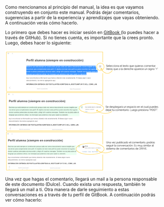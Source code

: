 Como mencionamos al principio del manual, la idea es que vayamos construyendo en conjunto este manual. Podrás dejar comentarios, sugerencias a partir de la experiencia y aprendizajes que vayas obteniendo. A continuación verás cómo hacerlo.

Lo primero que debes hacer es iniciar sesión en [GitBook ](https://www.gitbook.com/)\(lo puedes hacer a través de GitHub\). Si no tienes cuenta, es importante que la crees pronto. Luego, debes hacer lo siguiente:

![](/assets/como-dejar-comentarios-GITBOOK.png)

Una vez que hagas el comentario, llegará un mail a la persona responsable de este documento \(Dulce\). Cuando exista una respuesta, también te llegará un mail a ti. Otra manera de darle seguimiento a estas conversaciones es a través de tu perfil de GitBook. A continuación podrás ver cómo hacerlo:

